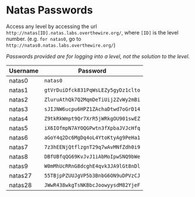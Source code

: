 # Natas Passwords

Access any level by accessing the url `http://natas[ID].natas.labs.overthewire.org/`,
where `[ID]` is the level number. (e.g. `for natas0`, go to `http://natas0.natas.labs.overthewire.org/`)

*Passwords provided are for logging into a level, not the solution to the level.*

| Username  | Password                           |
| --------- | ---------------------------------- |
| natas0    | `natas0`                           |
| natas1    | `gtVrDuiDfck831PqWsLEZy5gyDz1clto` |
| natas2    | `ZluruAthQk7Q2MqmDeTiUij2ZvWy2mBi` |
| natas3    | `sJIJNW6ucpu6HPZ1ZAchaDtwd7oGrD14` |
| natas4    | `Z9tkRkWmpt9Qr7XrR5jWRkgOU901swEZ` |
| natas5    | `iX6IOfmpN7AYOQGPwtn3fXpbaJVJcHfq` |
| natas6    | `aGoY4q2Dc6MgDq4oL4YtoKtyAg9PeHa1` |
| natas7    | `7z3hEENjQtflzgnT29q7wAvMNfZdh0i9` |
| natas8    | `DBfUBfqQG69KvJvJ1iAbMoIpwSNQ9bWe` |
| natas9    | `W0mMhUcRRnG8dcghE4qvk3JA9lGt8nDl` |
| natas27   | `55TBjpPZUUJgVP5b3BnbG6ON9uDPVzCJ` |
| natas28   | `JWwR438wkgTsNKBbcJoowyysdM82YjeF` |
